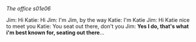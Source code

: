 _The office s01e06_

Jim: Hi
Katie: Hi
Jim: I'm Jim, by the way
Katie: I'm Katie
Jim: Hi Katie nice to meet you
Katie: You seat out there, don't you
Jim: **Yes I do, that's what i'm best known for, seating out there**...